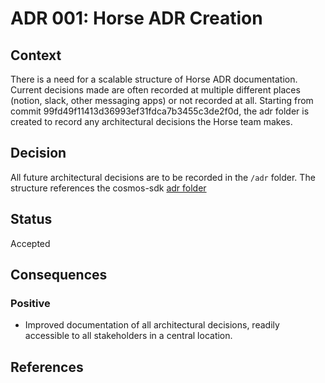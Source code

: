 # ADR 001: Horse ADR Creation

## Context

There is a need for a scalable structure of Horse ADR documentation. Current decisions made are often recorded at multiple different places (notion, slack, other messaging apps) or not recorded at all. Starting from commit 99fd49f11413d36993ef31fdca7b3455c3de2f0d, the adr folder is created to record any architectural decisions the Horse team makes.

## Decision

All future architectural decisions are to be recorded in the `/adr` folder. The structure references the cosmos-sdk [adr folder](https://github.com/cosmos/cosmos-sdk/tree/main/docs/architecture)

## Status

Accepted

## Consequences

### Positive

- Improved documentation of all architectural decisions, readily accessible to all stakeholders in a central location.

## References

